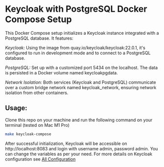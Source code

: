 # Keycloak with PostgreSQL Docker Compose Setup

This Docker Compose setup initializes a Keycloak instance integrated with a PostgreSQL database. It features:

*Keycloak:* Using the image from quay.io/keycloak/keycloak:22.0.1, it's configured to run in development mode and to connect to a PostgreSQL database.

*PostgreSQL:* Set up with a customized port 5434 on the localhost. The data is persisted in a Docker volume named keycloakpgdata.

*Network Isolation:* Both services (Keycloak and PostgreSQL) communicate over a custom bridge network named keycloak_network, ensuring network isolation from other containers.

## Usage:
Clone this repo on your machine and run the following command on your terminal (tested on Mac M1 Pro)
```bash
make keycloak-compose
```

After successful initialization, Keycloak will be accessible on http://localhost:8083 and login with username admin, password admin. You can change the variables as per your need. For more details on Keycloak configuration see [All Configuration](https://www.keycloak.org/server/all-config)
